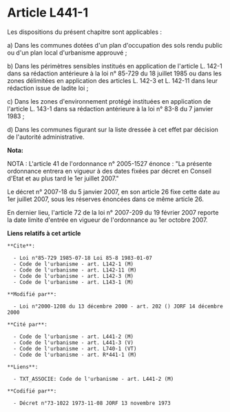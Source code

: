 # Article L441-1

Les dispositions du présent chapitre sont applicables :

a) Dans les communes dotées d'un plan d'occupation des sols rendu public ou d'un plan local d'urbanisme approuvé ;

b) Dans les périmètres sensibles institués en application de l'article L. 142-1 dans sa rédaction antérieure à la loi n°
85-729 du 18 juillet 1985 ou dans les zones délimitées en application des articles L. 142-3 et L. 142-11 dans leur rédaction
issue de ladite loi ;

c) Dans les zones d'environnement protégé instituées en application de l'article L. 143-1 dans sa rédaction antérieure à la
loi n° 83-8 du 7 janvier 1983 ;

d) Dans les communes figurant sur la liste dressée à cet effet par décision de l'autorité administrative.

**Nota:**

NOTA : L'article 41 de l'ordonnance n° 2005-1527 énonce : "La présente ordonnance entrera en vigueur à des dates fixées par
décret en Conseil d'Etat et au plus tard le 1er juillet 2007."

Le décret n° 2007-18 du 5 janvier 2007, en son article 26 fixe cette date au 1er juillet 2007, sous les réserves énoncées
dans ce même article 26.

En dernier lieu, l'article 72 de la loi n° 2007-209 du 19 février 2007 reporte la date limite d'entrée en vigueur de
l'ordonnance au 1er octobre 2007.

**Liens relatifs à cet article**

	**Cite**:

	  - Loi n°85-729 1985-07-18 Loi 85-8 1983-01-07
	  - Code de l'urbanisme - art. L142-1 (M)
	  - Code de l'urbanisme - art. L142-11 (M)
	  - Code de l'urbanisme - art. L142-3 (M)
	  - Code de l'urbanisme - art. L143-1 (M)

	**Modifié par**:

	  - Loi n°2000-1208 du 13 décembre 2000 - art. 202 () JORF 14 décembre 2000

	**Cité par**:

	  - Code de l'urbanisme - art. L441-2 (M)
	  - Code de l'urbanisme - art. L441-3 (V)
	  - Code de l'urbanisme - art. L740-1 (VT)
	  - Code de l'urbanisme - art. R*441-1 (M)

	**Liens**:

	  - TXT_ASSOCIE: Code de l'urbanisme - art. L441-2 (M)

	**Codifié par**:

	  - Décret n°73-1022 1973-11-08 JORF 13 novembre 1973
